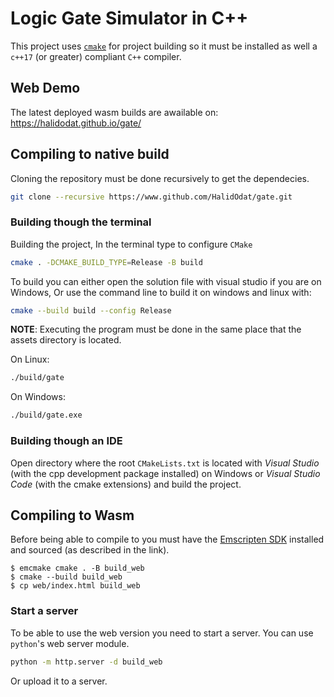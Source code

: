 # Logic Gate Simulator in C++

This project uses [`cmake`](https://cmake.org/download/) for project building
so it must be installed as well a `c++17` (or greater) compliant `C++` compiler.

## Web Demo

The latest deployed wasm builds are awailable on: <https://halidodat.github.io/gate/>

## Compiling to native build

Cloning the repository must be done recursively to get the dependecies.

```bash
git clone --recursive https://www.github.com/HalidOdat/gate.git
```

### Building though the terminal

Building the project, In the terminal type to configure `CMake`
```bash
cmake . -DCMAKE_BUILD_TYPE=Release -B build
```

To build you can either open the solution file with visual studio if you are on Windows,
Or use the command line to build it on windows and linux with:
```bash
cmake --build build --config Release
```

**NOTE**: Executing the program must be done in the same place that the assets directory is located.

On Linux:
```bash
./build/gate
```

On Windows:
```bash
./build/gate.exe
```

### Building though an IDE

Open directory where the root `CMakeLists.txt` is located with _Visual Studio_ (with the cpp development package installed) on Windows or _Visual Studio Code_ (with the cmake extensions) and build the project.

## Compiling to Wasm

Before being able to compile to you must have the [Emscripten SDK][emscripten] installed
and sourced (as described in the link).

```console
$ emcmake cmake . -B build_web
$ cmake --build build_web
$ cp web/index.html build_web
```

### Start a server

To be able to use the web version you need to start a server.
You can use `python`'s web server module.

```bash
python -m http.server -d build_web
```

Or upload it to a server.

[emscripten]: https://emscripten.org/docs/getting_started/downloads.html
